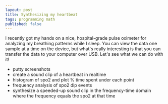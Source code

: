 ```yaml
---
layout: post
title: Synthesizing my heartbeat
tags: programming math
published: false
---
```


I recently got my hands on a nice, hospital-grade pulse oximeter for analyzing my breathing patterns while I sleep. You can view the data one sample at a time on the device, but what's really interesting is that you can transfer the data to your computer over USB. Let's see what we can do with it!

- putty screenshots
- create a sound clip of a heartbeat in realtime
- histogram of spo2 and plot % time spent under each point
- frequency analysis of spo2 dip events
- synthesize a speeded-up sound clip in the frequency-time domain where the frequency equals the spo2 at that time
